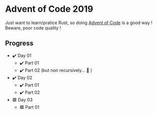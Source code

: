 # Advent of Code 2019

Just want to learn/pratice Rust, so doing [Advent of Code](https://adventofcode.com/2019) is a good way ! Beware, poor code quality ! 


## Progress

 - :heavy_check_mark: Day 01  
    - :heavy_check_mark: Part 01  
    - :heavy_check_mark: Part 02 (but non recursively... :slightly_frowning_face: )
 - :heavy_check_mark: Day 02
    - :heavy_check_mark: Part 01  
    - :heavy_check_mark: Part 02 
 - :green_square: Day 03
    - :green_square: Part 01

